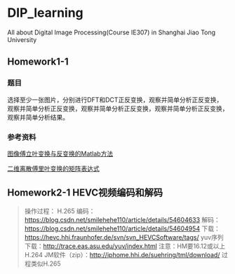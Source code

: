 # DIP_learning
All about Digital Image Processing(Course IE307) in Shanghai Jiao Tong University

## Homework1-1
### 题目
选择至少一张图片，分别进行DFT和DCT正反变换，观察并简单分析正反变换，观察并简单分析正反变换，观察并简单分析正反变换，观察并简单分析正反变换，观察并简单分析结果。
### 参考资料
[图像傅立叶变换与反变换的Matlab方法](https://blog.csdn.net/u014030117/article/details/46389747)

[二维离散傅里叶变换的矩阵表达式](https://blog.csdn.net/revitalise/article/details/83118966)

## Homework2-1 HEVC视频编码和解码
>操作过程：
H.265
编码：https://blog.csdn.net/smilehehe110/article/details/54604633
解码：https://blog.csdn.net/smilehehe110/article/details/54604954
下载：https://hevc.hhi.fraunhofer.de/svn/svn_HEVCSoftware/tags/
yuv序列下载：http://trace.eas.asu.edu/yuv/index.html
注意：HM要16.12或以上
> H.264
JM软件（zip）：http://iphome.hhi.de/suehring/tml/download/
过程类似H.265
